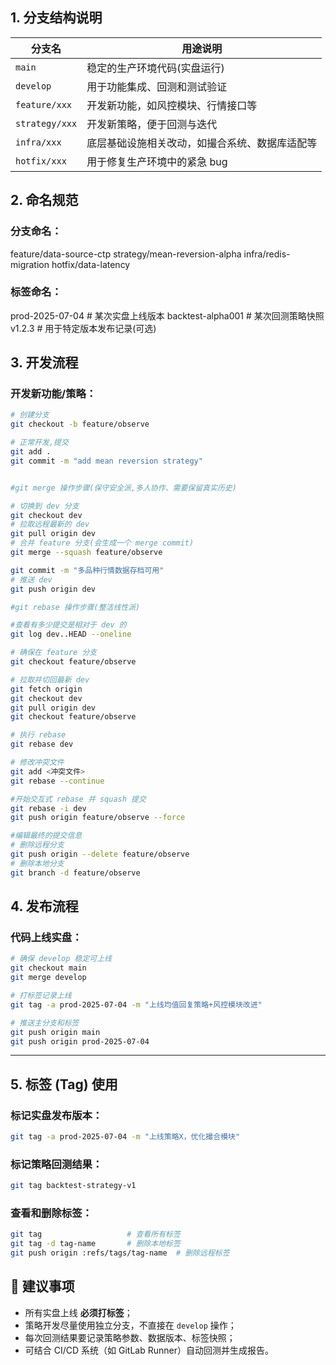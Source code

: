 ## 1. 分支结构说明

| 分支名         | 用途说明 |
|----------------|----------|
| `main`         | 稳定的生产环境代码(实盘运行) |
| `develop`      | 用于功能集成、回测和测试验证 |
| `feature/xxx`  | 开发新功能，如风控模块、行情接口等 |
| `strategy/xxx` | 开发新策略，便于回测与迭代 |
| `infra/xxx`    | 底层基础设施相关改动，如撮合系统、数据库适配等 |
| `hotfix/xxx`   | 用于修复生产环境中的紧急 bug |


## 2. 命名规范

### 分支命名：
feature/data-source-ctp
strategy/mean-reversion-alpha
infra/redis-migration
hotfix/data-latency

### 标签命名：
prod-2025-07-04       # 某次实盘上线版本
backtest-alpha001     # 某次回测策略快照
v1.2.3                # 用于特定版本发布记录(可选)

## 3. 开发流程

### 开发新功能/策略：

```bash
# 创建分支
git checkout -b feature/observe

# 正常开发,提交
git add .
git commit -m "add mean reversion strategy"


#git merge 操作步骤(保守安全派,多人协作、需要保留真实历史)

# 切换到 dev 分支
git checkout dev
# 拉取远程最新的 dev
git pull origin dev
# 合并 feature 分支(会生成一个 merge commit)
git merge --squash feature/observe

git commit -m "多品种行情数据存档可用"
# 推送 dev
git push origin dev

#git rebase 操作步骤(整洁线性派)

#查看有多少提交是相对于 dev 的
git log dev..HEAD --oneline

# 确保在 feature 分支
git checkout feature/observe

# 拉取并切回最新 dev
git fetch origin
git checkout dev
git pull origin dev
git checkout feature/observe

# 执行 rebase
git rebase dev

# 修改冲突文件
git add <冲突文件>
git rebase --continue

#开始交互式 rebase 并 squash 提交
git rebase -i dev
git push origin feature/observe --force

#编辑最终的提交信息
# 删除远程分支
git push origin --delete feature/observe
# 删除本地分支
git branch -d feature/observe
```


## 4. 发布流程

### 代码上线实盘：

```bash
# 确保 develop 稳定可上线
git checkout main
git merge develop

# 打标签记录上线
git tag -a prod-2025-07-04 -m "上线均值回复策略+风控模块改进"

# 推送主分支和标签
git push origin main
git push origin prod-2025-07-04
```

---

## 5. 标签 (Tag) 使用

### 标记实盘发布版本：

```bash
git tag -a prod-2025-07-04 -m "上线策略X，优化撮合模块"
```

### 标记策略回测结果：

```bash
git tag backtest-strategy-v1
```

### 查看和删除标签：

```bash
git tag                   # 查看所有标签
git tag -d tag-name       # 删除本地标签
git push origin :refs/tags/tag-name  # 删除远程标签
```

## 📎 建议事项

- 所有实盘上线 **必须打标签**；
- 策略开发尽量使用独立分支，不直接在 `develop` 操作；
- 每次回测结果要记录策略参数、数据版本、标签快照；
- 可结合 CI/CD 系统（如 GitLab Runner）自动回测并生成报告。
